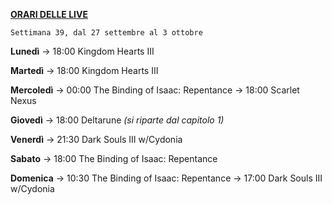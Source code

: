 <u><b>ORARI DELLE LIVE</b></u>

<code>Settimana 39, dal 27 settembre al 3 ottobre</code>

<b>Lunedì</b> 
→ 18:00 Kingdom Hearts III

<b>Martedì</b> 
→ 18:00 Kingdom Hearts III

<b>Mercoledì</b>
→ 00:00 The Binding of Isaac: Repentance
→ 18:00 Scarlet Nexus

<b>Giovedì</b>
→ 18:00 Deltarune <i>(si riparte dal capitolo 1)</i>

<b>Venerdì</b>
→ 21:30 Dark Souls III w/Cydonia

<b>Sabato</b>
→ 18:00 The Binding of Isaac: Repentance

<b>Domenica</b> 
→ 10:30 The Binding of Isaac: Repentance
→ 17:00 Dark Souls III w/Cydonia
